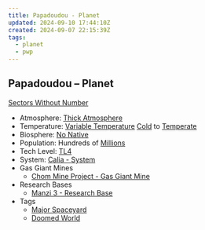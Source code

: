 ```yaml
---
title: Papadoudou - Planet
updated: 2024-09-10 17:44:10Z
created: 2024-09-07 22:15:39Z
tags:
  - planet
  - pwp
---
```


## Papadoudou &ndash; Planet

[Sectors Without Number](https://sectorswithoutnumber.com/sector/bfDcBzTtgpeyLUfwzjio/planet/zYW1SmXWp3K71RKXjLfc)

- Atmosphere: [Thick Atmosphere](../../../Gaming/StarsWithoutNumber/Thick%20Atmosphere.md)
- Temperature: [Variable Temperature](../../../Gaming/StarsWithoutNumber/Variable%20Temperature.md) [Cold](../../../Gaming/StarsWithoutNumber/Cold.md) to [Temperate](../../../Gaming/StarsWithoutNumber/Temperate.md)
- Biosphere: [No Native](../../../Gaming/StarsWithoutNumber/No%20Native.md)
- Population: Hundreds of [Millions](../../../Gaming/StarsWithoutNumber/Millions.md)
- Tech Level: [TL4](../../../Gaming/StarsWithoutNumber/TL4.md)
- System: [Calia - System](../../../Gaming/StarsWithoutNumber/PiratesWithoutPlunder/Calia%20-%20System.md)
- Gas Giant Mines
   - [Chom Mine Project - Gas Giant Mine](../../../Gaming/StarsWithoutNumber/PiratesWithoutPlunder/Chom%20Mine%20Project%20-%20Gas%20Giant%20Mine.md)
- Research Bases
   - [Manzi 3 - Research Base](../../../Gaming/StarsWithoutNumber/PiratesWithoutPlunder/Manzi%203%20-%20Research%20Base.md)
- Tags
   - [Major Spaceyard](../../../Gaming/StarsWithoutNumber/Major%20Spaceyard.md)
   - [Doomed World](../../../Gaming/StarsWithoutNumber/Doomed%20World.md)

